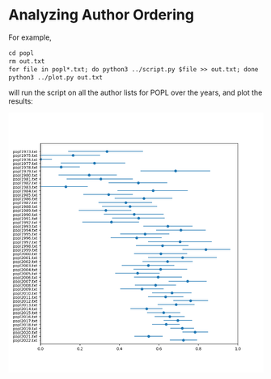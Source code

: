 # Analyzing Author Ordering

For example,
```
cd popl
rm out.txt
for file in popl*.txt; do python3 ../script.py $file >> out.txt; done
python3 ../plot.py out.txt
```
will run the script on all the author lists for POPL over the years, and plot the results:

![plot of results](popl/popl.png)
